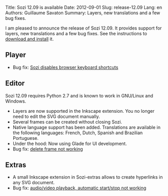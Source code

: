 Title: Sozi 12.09 is available
Date: 2012-09-01
Slug: release-12.09
Lang: en
Authors: Guillaume Savaton
Summary:
    Layers, new translations and a few bug fixes.

I am pleased to announce the release of Sozi 12.09.
It provides support for layers, new translations and a few bug fixes.
See the instructions to [download and install](|filename|/pages/en/install.md) it.

Player
------

* Bug fix: [Sozi disables browser keyboard shortcuts](https://github.com/sozi-projects/Sozi/issues/132)

Editor
------

Sozi 12.09 requires Python 2.7 and is known to work in GNU/Linux and Windows.

* Layers are now supported in the Inkscape extension. You no longer need to edit the SVG document manually.
* Several frames can be created without closing Sozi.
* Native language support has been added. Translations are available in the following languages: French, Dutch, Spanish and Brazilian Portuguese.
* Under the hood: Now using Glade for UI development.
* Bug fix: [delete frame not working](https://github.com/sozi-projects/Sozi/issues/133)

Extras
------

* A small Inkscape extension in Sozi-extras allows to create hyperlinks in any SVG document.
* Bug fix: [audio/video playback, automatic start/stop not working](https://github.com/sozi-projects/Sozi/issues/134)

